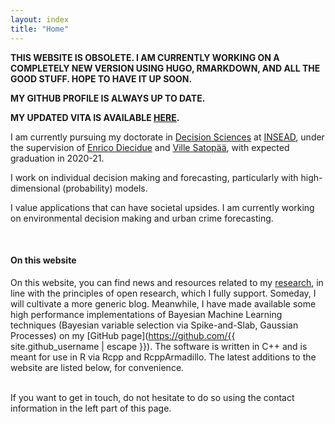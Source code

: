 ```yaml
---
layout: index
title: "Home"
---
```


**THIS WEBSITE IS OBSOLETE. I AM CURRENTLY WORKING ON A COMPLETELY NEW VERSION USING HUGO, RMARKDOWN, AND ALL THE GOOD STUFF. HOPE TO HAVE IT UP SOON.**

**MY GITHUB PROFILE IS ALWAYS UP TO DATE.**

**MY UPDATED VITA IS AVAILABLE [HERE](https://www.clsbe.lisboa.ucp.pt/person/nicolo-bertani?parent-page=247).**



I am currently pursuing my doctorate in [Decision Sciences](https://www.insead.edu/faculty-research/academic-areas/decision-sciences) at [INSEAD](https://www.insead.edu/), under the supervision of [Enrico Diecidue](https://faculty.insead.edu/enrico-diecidue/home) and [Ville Satopää](https://faculty.insead.edu/ville-satopaa/home), with expected graduation in 2020-21.

I work on individual decision making and forecasting, particularly with high-dimensional (probability) models.
<!-- uses data and the study of individual decision making to understand and try to alleviate societal problems. -->
<!-- My research encompasses both the decision and the data analysis facets that compose decision sciences. -->
I value applications that can have societal upsides.
I am currently working on environmental decision making and urban crime forecasting.
<!-- This work has required methodological developments, particularly in the domain of high dimensional modeling, and experimental methods. -->

<br>

#### On this website

On this website, you can find news and resources related to my [research](/research), in line with the principles of open research, which I fully support.
Someday, I will cultivate a more generic blog.
Meanwhile, I have made available some high performance implementations of Bayesian Machine Learning techniques (Bayesian variable selection via Spike-and-Slab, Gaussian Processes) on my [GitHub page](https://github.com/{{ site.github_username | escape }}).
The software is written in C++ and is meant for use in R via Rcpp and RcppArmadillo.
The latest additions to the website are listed below, for convenience.

<br>
If you want to get in touch, do not hesitate to do so using the contact information in the left part of this page.
<br>
